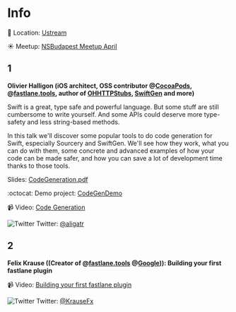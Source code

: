 Info
===========

:round_pushpin: Location: [Ustream](https://goo.gl/maps/p5vkz7fLip22)

:sunny: Meetup: [NSBudapest Meetup April](https://www.meetup.com/NSBudapest/events/238405994/)

1
---
**Olivier Halligon (iOS architect, OSS contributor @[CocoaPods](https://cocoapods.org), @[fastlane.tools](https://fastlane.tools), author of [OHHTTPStubs](https://github.com/AliSoftware/OHHTTPStubs), [SwiftGen](https://github.com/SwiftGen/SwiftGen) and more)**

Swift is a great, type safe and powerful language. But some stuff are still cumbersome to write yourself. And some APIs could deserve more type-safety and less string-based methods.

In this talk we'll discover some popular tools to do code generation for Swift, especially Sourcery and SwiftGen. We'll see how they work, what you can do with them, some concrete and advanced examples of how your code can be made safer, and how you can save a lot of development time thanks to those tools.

Slides: [CodeGeneration.pdf](https://github.com/NSBudapest/NSBudapestMeetup/blob/master/presentations/2017/April/CodeGeneration.pdf)

:octocat: Demo project: [CodeGenDemo](https://github.com/AliSoftware/CodeGenDemo)

:video_camera: Video: [Code Generation](http://www.ustream.tv/recorded/103135632)

![Twitter](http://i.imgur.com/wWzX9uB.png) Twitter: [@aligatr](https://twitter.com/aligatr)

2
---

**Felix Krause ((Creator of @[fastlane.tools](https://fastlane.tools) @[Google](https://careers.google.com))): Building your first fastlane plugin**

:video_camera: Video: [Building your first fastlane plugin](http://www.ustream.tv/recorded/103135676)

![Twitter](http://i.imgur.com/wWzX9uB.png) Twitter: [@KrauseFx](https://twitter.com/KrauseFx)
